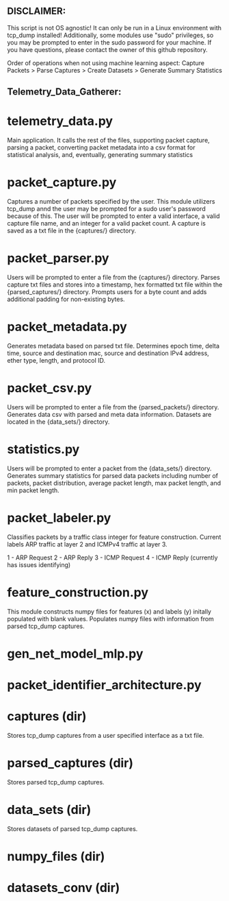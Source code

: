 ## DISCLAIMER:
This script is not OS agnostic! It can only be run in a Linux environment with tcp_dump installed! Additionally, some modules use "sudo" privileges, so you may be prompted to enter in the sudo password for your machine. If you have questions, please contact the owner of this github repository.

Order of operations when not using machine learning aspect:
Capture Packets > Parse Captures > Create Datasets > Generate Summary Statistics

## Telemetry_Data_Gatherer:

# telemetry_data.py
Main application. It calls the rest of the files, supporting packet capture, parsing a packet, converting packet metadata into a csv format for statistical analysis, and, eventually, generating summary statistics

# packet_capture.py
Captures a number of packets specified by the user. This module utilizers tcp_dump annd the user may be prompted for a sudo user's password because of this. The user will be prompted to enter a valid interface, a valid capture file name, and an integer for a valid packet count. A capture is saved as a txt file in the {captures/} directory.

# packet_parser.py
Users will be prompted to enter a file from the {captures/} directory. Parses capture txt files and stores into a timestamp, hex formatted txt file within the {parsed_captures/} directory. Prompts users for a byte count and adds additional padding for non-existing bytes.

# packet_metadata.py
Generates metadata based on parsed txt file. Determines epoch time, delta time, source and destination mac, source and destination IPv4 address, ether type, length, and protocol ID.

# packet_csv.py
Users will be prompted to enter a file from the {parsed_packets/} directory. Generates data csv with parsed and meta data information. Datasets are located in the {data_sets/} directory. 

# statistics.py
Users will be prompted to enter a packet from the {data_sets/} directory. Generates summary statistics for parsed data packets including number of packets, packet distribution, average packet length, max packet length, and min packet length.

# packet_labeler.py
Classifies packets by a traffic class integer for feature construction. Current labels ARP traffic at layer 2 and ICMPv4 traffic at layer 3. 

1 - ARP Request
2 - ARP Reply
3 - ICMP Request
4 - ICMP Reply (currently has issues identifying)

# feature_construction.py
This module constructs numpy files for features (x) and labels (y) initally populated with blank values. Populates numpy files with information from parsed tcp_dump captures.

# gen_net_model_mlp.py

# packet_identifier_architecture.py

# captures (dir)
Stores tcp_dump captures from a user specified interface as a txt file.

# parsed_captures (dir)
Stores parsed tcp_dump captures.

# data_sets (dir)
Stores datasets of parsed tcp_dump captures.

# numpy_files (dir)

# datasets_conv (dir)
